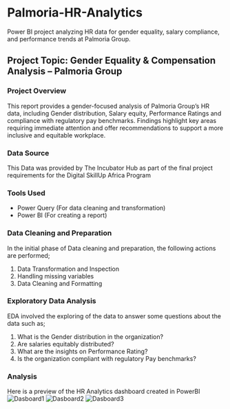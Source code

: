 # Palmoria-HR-Analytics
Power BI project analyzing HR data for gender equality, salary compliance, and performance trends at Palmoria Group.

## Project Topic: Gender Equality & Compensation Analysis – Palmoria Group

### Project Overview
This report provides a gender-focused analysis of Palmoria Group’s HR data, including Gender distribution, Salary equity, Performance Ratings and compliance with regulatory pay benchmarks. Findings highlight key areas requiring immediate attention and offer recommendations to support a more inclusive and equitable workplace.

### Data Source
This Data was provided by The Incubator Hub as part of the final project requirements for the Digital SkillUp Africa Program

### Tools Used
- Power Query (For data cleaning and transformation)
- Power BI (For creating a report)

### Data Cleaning and Preparation
In the initial phase of Data cleaning and preparation, the following actions are performed;
1. Data Transformation and Inspection
2. Handling missing variables
3. Data Cleaning and Formatting

### Exploratory Data Analysis
EDA involved the exploring of the data to answer some questions about the data such as;
1. What is the Gender distribution in the organization?
2. Are salaries equitably distributed?
3. What are the insights on Performance Rating?
4. Is the organization compliant with regulatory Pay benchmarks?

### Analysis
Here is a preview of the HR Analytics dashboard created in PowerBI
![Dasboard1](https://github.com/user-attachments/assets/116da0fa-1953-4f8e-a0c6-0e1491d06225)
![Dasboard2](https://github.com/user-attachments/assets/11fd67d7-89e0-464f-96ef-6940201cc845)
![Dasboard3](https://github.com/user-attachments/assets/419c7a65-1f19-4685-9c4f-aded8f28a418)




